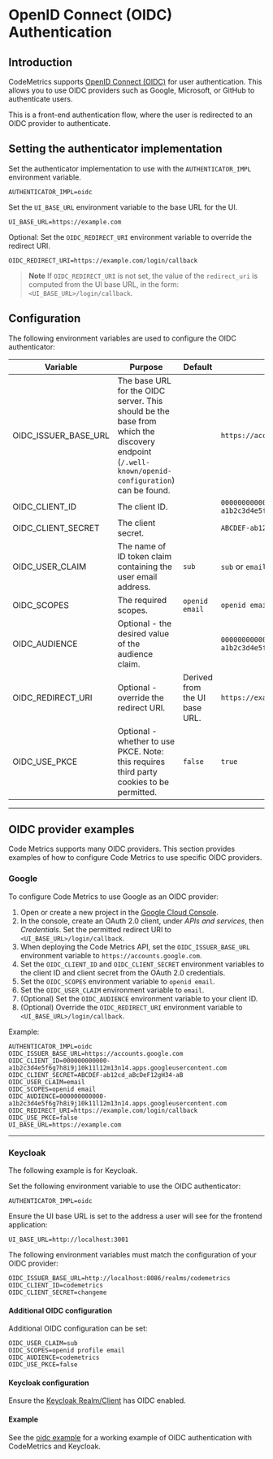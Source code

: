 # OpenID Connect (OIDC) Authentication

## Introduction

CodeMetrics supports [OpenID Connect (OIDC)](https://openid.net/developers/how-connect-works/) for user authentication. This allows you to use OIDC providers such as Google, Microsoft, or GitHub to authenticate users.

This is a front-end authentication flow, where the user is redirected to an OIDC provider to authenticate.

## Setting the authenticator implementation

Set the authenticator implementation to use with the `AUTHENTICATOR_IMPL` environment variable.

```
AUTHENTICATOR_IMPL=oidc
```

Set the `UI_BASE_URL` environment variable to the base URL for the UI.

```
UI_BASE_URL=https://example.com
```

Optional: Set the `OIDC_REDIRECT_URI` environment variable to override the redirect URI.

```
OIDC_REDIRECT_URI=https://example.com/login/callback
```

> **Note**
> If `OIDC_REDIRECT_URI` is not set, the value of the `redirect_uri` is computed from the UI base URL, in the form: `<UI_BASE_URL>/login/callback`.

## Configuration

The following environment variables are used to configure the OIDC authenticator:

| Variable             | Purpose                                                                                                                                         | Default                       | Example                                                                     |
|----------------------|-------------------------------------------------------------------------------------------------------------------------------------------------|-------------------------------|-----------------------------------------------------------------------------|
| OIDC_ISSUER_BASE_URL | The base URL for the OIDC server. This should be the base from which the discovery endpoint (`/.well-known/openid-configuration`) can be found. |                               | `https://accounts.google.com`                                               |
| OIDC_CLIENT_ID       | The client ID.                                                                                                                                  |                               | `000000000000-a1b2c3d4e5f6g7h8i9j10k11l12m13n14.apps.googleusercontent.com` |
| OIDC_CLIENT_SECRET   | The client secret.                                                                                                                              |                               | `ABCDEF-ab12cd_aBcDeF12gH34-aB`                                             |
| OIDC_USER_CLAIM      | The name of ID token claim containing the user email address.                                                                                   | `sub`                         | `sub` or `email`                                                            |
| OIDC_SCOPES          | The required scopes.                                                                                                                            | `openid email`                | `openid email`                                                              |
| OIDC_AUDIENCE        | Optional - the desired value of the audience claim.                                                                                             |                               | `000000000000-a1b2c3d4e5f6g7h8i9j10k11l12m13n14.apps.googleusercontent.com` |
| OIDC_REDIRECT_URI    | Optional - override the redirect URI.                                                                                                           | Derived from the UI base URL. | `https://example.com/login/callback`                                        |
| OIDC_USE_PKCE        | Optional - whether to use PKCE. Note: this requires third party cookies to be permitted.                                                        | `false`                       | `true`                                                                      |

---

## OIDC provider examples

Code Metrics supports many OIDC providers. This section provides examples of how to configure Code Metrics to use specific OIDC providers.

### Google

To configure Code Metrics to use Google as an OIDC provider:

1. Open or create a new project in the [Google Cloud Console](https://console.cloud.google.com/).
2. In the console, create an OAuth 2.0 client, under _APIs and services_, then _Credentials_. Set the permitted redirect URI to `<UI_BASE_URL>/login/callback`.
3. When deploying the Code Metrics API, set the `OIDC_ISSUER_BASE_URL` environment variable to `https://accounts.google.com`.
4. Set the `OIDC_CLIENT_ID` and `OIDC_CLIENT_SECRET` environment variables to the client ID and client secret from the OAuth 2.0 credentials.
5. Set the `OIDC_SCOPES` environment variable to `openid email`.
6. Set the `OIDC_USER_CLAIM` environment variable to `email`.
7. (Optional) Set the `OIDC_AUDIENCE` environment variable to your client ID.
8. (Optional) Override the `OIDC_REDIRECT_URI` environment variable to `<UI_BASE_URL>/login/callback`.

Example:

```shell
AUTHENTICATOR_IMPL=oidc
OIDC_ISSUER_BASE_URL=https://accounts.google.com
OIDC_CLIENT_ID=000000000000-a1b2c3d4e5f6g7h8i9j10k11l12m13n14.apps.googleusercontent.com
OIDC_CLIENT_SECRET=ABCDEF-ab12cd_aBcDeF12gH34-aB
OIDC_USER_CLAIM=email
OIDC_SCOPES=openid email
OIDC_AUDIENCE=000000000000-a1b2c3d4e5f6g7h8i9j10k11l12m13n14.apps.googleusercontent.com
OIDC_REDIRECT_URI=https://example.com/login/callback
OIDC_USE_PKCE=false
UI_BASE_URL=https://example.com
```

---

### Keycloak

The following example is for Keycloak.

Set the following environment variable to use the OIDC authenticator:

```
AUTHENTICATOR_IMPL=oidc
```

Ensure the UI base URL is set to the address a user will see for the frontend application:

```
UI_BASE_URL=http://localhost:3001
```

The following environment variables must match the configuration of your OIDC provider:

```
OIDC_ISSUER_BASE_URL=http://localhost:8086/realms/codemetrics
OIDC_CLIENT_ID=codemetrics
OIDC_CLIENT_SECRET=changeme
```

#### Additional OIDC configuration

Additional OIDC configuration can be set:

```
OIDC_USER_CLAIM=sub
OIDC_SCOPES=openid profile email
OIDC_AUDIENCE=codemetrics
OIDC_USE_PKCE=false
```

#### Keycloak configuration

Ensure the [Keycloak Realm/Client](https://www.keycloak.org/docs/latest/server_admin/#assembly-managing-clients_server_administration_guide) has OIDC enabled.

#### Example

See the [oidc example](../examples/keycloak) for a working example of OIDC authentication with CodeMetrics and Keycloak.
